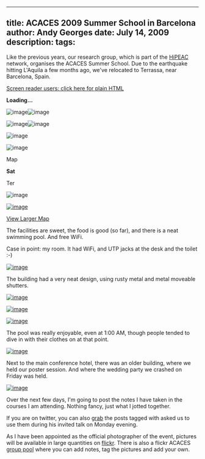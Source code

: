 -----
title:  ACACES 2009 Summer School in Barcelona
author: Andy Georges
date: July 14, 2009
description: 
tags: 
-----







Like the previous years, our research group, which is part of the
[HiPEAC](http://hipeac.net/) network, organises the ACACES Summer
School. Due to the earthquake hitting L'Aquila a few months ago, we've
relocated to Terrassa, near Barcelona, Spain.


[Screen reader users: click here for plain
HTML](http://maps.google.com/m?f=q&source=s_q&hl=en&geocode=&q=+Terrassa,+Spain&sll=41.575292,2.059776&sspn=0.002336,0.00567&ie=UTF8&t=k&ll=41.57526,2.060366&spn=0.011237,0.018239&z=15&iwloc=A&output=embed&oi=screenreader)


**Loading...**


![image](ED789A18-022E-4AC7-BDD5-00755B73EFEE-1.jpg)![image](ED789A18-022E-4AC7-BDD5-00755B73EFEE-2.jpg)


![image](ED789A18-022E-4AC7-BDD5-00755B73EFEE-3.jpg)![image](ED789A18-022E-4AC7-BDD5-00755B73EFEE-4.jpg)


![image](ED789A18-022E-4AC7-BDD5-00755B73EFEE-5.png)


![image](ED789A18-022E-4AC7-BDD5-00755B73EFEE-6.png)


Map


**Sat**


Ter


![image](ED789A18-022E-4AC7-BDD5-00755B73EFEE-7.png)


[![image](ED789A18-022E-4AC7-BDD5-00755B73EFEE-8.png)](http://maps.google.com/maps?f=q&source=s_q&hl=en&geocode=&q=+Terrassa,+Spain&sll=41.575292,2.059776&sspn=0.002336,0.00567&ie=UTF8&t=k&ll=41.57526,2.060366&spn=0.011237,0.018239&z=15&iwloc=A&source=embed&oi=map_misc&ct=api_logo)


[View Larger
Map](http://maps.google.com/maps?f=q&source=embed&hl=en&geocode=&q=+Terrassa,+Spain&sll=41.575292,2.059776&sspn=0.002336,0.00567&ie=UTF8&t=k&ll=41.57526,2.060366&spn=0.011237,0.018239&z=15&iwloc=A)


The facilities are sweet, the food is good (so far), and there is a neat
swimming pool. And free WiFi.


Case in point: my room. It had WiFi, and UTP jacks at the desk and the
toilet :-)


[![image](ED789A18-022E-4AC7-BDD5-00755B73EFEE-9.jpg)](http://www.flickr.com/photos/itkovian/3714056885/)


The building had a very neat design, using rusty metal and metal
moveable shutters.


[![image](ED789A18-022E-4AC7-BDD5-00755B73EFEE-10.jpg)](http://www.flickr.com/photos/itkovian/3717281474/)


[![image](ED789A18-022E-4AC7-BDD5-00755B73EFEE-11.jpg)](http://www.flickr.com/photos/itkovian/3717250818/)


[![image](ED789A18-022E-4AC7-BDD5-00755B73EFEE-12.jpg)](http://www.flickr.com/photos/itkovian/3720063733/)


The pool was really enjoyable, even at 1:00 AM, though people tended to
dive in with their clothes on at that point.


[![image](ED789A18-022E-4AC7-BDD5-00755B73EFEE-13.jpg)](http://www.flickr.com/photos/itkovian/3717248752/)


Next to the main conference hotel, there was an older building, where we
held our poster session. And where the wedding party we crashed on
Friday was held.


[![image](ED789A18-022E-4AC7-BDD5-00755B73EFEE-14.jpg)](http://www.flickr.com/photos/itkovian/3724557515/)


Over the next few days, I'm going to post the notes I have taken in the
courses I am attending. Nothing fancy, just what I jotted together.


If you are on twitter, you can also
[grab](http://search.twitter.com/search?q=#acaces09) the posts tagged
with 
asked us to use them during his invited talk on Monday evening.


As I have been appointed as the official photographer of the event,
pictures will be available in large quantities on
[flickr](http://www.flickr.com/photos/itkovian/sets/72157621355868826/).
There is also a flickr ACACES [group
pool](http://flickr.com/groups/acaces) where you can add notes, tag the
pictures and add your own.




